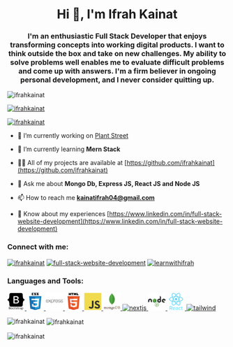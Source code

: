 
<h1 align="center">Hi 👋, I'm Ifrah Kainat</h1>
<h3 align="center">I'm an enthusiastic Full Stack Developer that enjoys transforming concepts into working digital products. I want to think outside the box and take on new challenges. My ability to solve problems well enables me to evaluate difficult problems and come up with answers. I'm a firm believer in ongoing personal development, and I never consider quitting up.</h3>

<p align="left"> <img src="https://komarev.com/ghpvc/?username=ifrahkainat&label=Profile%20views&color=0e75b6&style=flat" alt="ifrahkainat" /> </p>

<p align="left"> <a href="https://github.com/ryo-ma/github-profile-trophy"><img src="https://github-profile-trophy.vercel.app/?username=ifrahkainat" alt="ifrahkainat" /></a> </p>

<p align="left"> <a href="https://twitter.com/ifrahkainat" target="blank"><img src="https://img.shields.io/twitter/follow/ifrahkainat?logo=twitter&style=for-the-badge" alt="ifrahkainat" /></a> </p>

- 🔭 I’m currently working on [Plant Street](https://plantstreet.us/)

- 🌱 I’m currently learning **Mern Stack**

- 👨‍💻 All of my projects are available at [https://github.com/ifrahkainat](https://github.com/ifrahkainat)

- 💬 Ask me about **Mongo Db, Express JS, React JS and Node JS**

- 📫 How to reach me **kainatifrah04@gmail.com**

- 📄 Know about my experiences [https://www.linkedin.com/in/full-stack-website-development](https://www.linkedin.com/in/full-stack-website-development)

<h3 align="left">Connect with me:</h3>
<p align="left">
<a href="https://twitter.com/ifrahkainat" target="blank"><img align="center" src="https://raw.githubusercontent.com/rahuldkjain/github-profile-readme-generator/master/src/images/icons/Social/twitter.svg" alt="ifrahkainat" height="30" width="40" /></a>
<a href="https://linkedin.com/in/full-stack-website-development" target="blank"><img align="center" src="https://raw.githubusercontent.com/rahuldkjain/github-profile-readme-generator/master/src/images/icons/Social/linked-in-alt.svg" alt="full-stack-website-development" height="30" width="40" /></a>
<a href="https://instagram.com/learnwithifrah" target="blank"><img align="center" src="https://raw.githubusercontent.com/rahuldkjain/github-profile-readme-generator/master/src/images/icons/Social/instagram.svg" alt="learnwithifrah" height="30" width="40" /></a>
</p>

<h3 align="left">Languages and Tools:</h3>
<p align="left"> <a href="https://getbootstrap.com" target="_blank" rel="noreferrer"> <img src="https://raw.githubusercontent.com/devicons/devicon/master/icons/bootstrap/bootstrap-plain-wordmark.svg" alt="bootstrap" width="40" height="40"/> </a> <a href="https://www.w3schools.com/css/" target="_blank" rel="noreferrer"> <img src="https://raw.githubusercontent.com/devicons/devicon/master/icons/css3/css3-original-wordmark.svg" alt="css3" width="40" height="40"/> </a> <a href="https://expressjs.com" target="_blank" rel="noreferrer"> <img src="https://raw.githubusercontent.com/devicons/devicon/master/icons/express/express-original-wordmark.svg" alt="express" width="40" height="40"/> </a> <a href="https://www.w3.org/html/" target="_blank" rel="noreferrer"> <img src="https://raw.githubusercontent.com/devicons/devicon/master/icons/html5/html5-original-wordmark.svg" alt="html5" width="40" height="40"/> </a> <a href="https://developer.mozilla.org/en-US/docs/Web/JavaScript" target="_blank" rel="noreferrer"> <img src="https://raw.githubusercontent.com/devicons/devicon/master/icons/javascript/javascript-original.svg" alt="javascript" width="40" height="40"/> </a> <a href="https://www.mongodb.com/" target="_blank" rel="noreferrer"> <img src="https://raw.githubusercontent.com/devicons/devicon/master/icons/mongodb/mongodb-original-wordmark.svg" alt="mongodb" width="40" height="40"/> </a> <a href="https://nextjs.org/" target="_blank" rel="noreferrer"> <img src="https://cdn.worldvectorlogo.com/logos/nextjs-2.svg" alt="nextjs" width="40" height="40"/> </a> <a href="https://nodejs.org" target="_blank" rel="noreferrer"> <img src="https://raw.githubusercontent.com/devicons/devicon/master/icons/nodejs/nodejs-original-wordmark.svg" alt="nodejs" width="40" height="40"/> </a> <a href="https://reactjs.org/" target="_blank" rel="noreferrer"> <img src="https://raw.githubusercontent.com/devicons/devicon/master/icons/react/react-original-wordmark.svg" alt="react" width="40" height="40"/> </a> <a href="https://tailwindcss.com/" target="_blank" rel="noreferrer"> <img src="https://www.vectorlogo.zone/logos/tailwindcss/tailwindcss-icon.svg" alt="tailwind" width="40" height="40"/> </a> </p>

<p><img align="left" src="https://github-readme-stats.vercel.app/api/top-langs?username=ifrahkainat&show_icons=true&locale=en&layout=compact" alt="ifrahkainat" /></p>

<p>&nbsp;<img align="center" src="https://github-readme-stats.vercel.app/api?username=ifrahkainat&show_icons=true&locale=en" alt="ifrahkainat" /></p>

<p><img align="center" src="https://github-readme-streak-stats.herokuapp.com/?user=ifrahkainat&" alt="ifrahkainat" /></p>
